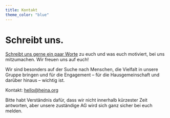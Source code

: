 ```yaml
---
title: Kontakt
theme_color: "blue"
---
```


# Schreibt uns.

[Schreibt uns gerne ein paar Worte](mailto:hello@heina.org) zu euch und was euch motiviert, bei uns mitzumachen. Wir freuen uns auf euch!

Wir sind besonders auf der Suche nach Menschen, die Vielfalt in unsere Gruppe bringen und für die Engagement – für die Hausgemeinschaft und darüber hinaus – wichtig ist.

Kontakt: [hello@heina.org](mailto:hello@heina.org)

Bitte habt Verständnis dafür, dass wir nicht innerhalb kürzester Zeit antworten, aber unsere zuständige AG wird sich ganz sicher bei euch melden.

